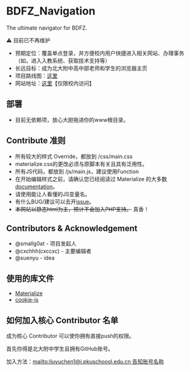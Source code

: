 # BDFZ_Navigation
The ultimate navigator for BDFZ.

⚠ 目前已不再维护

- 预期定位：覆盖单点登录，并方便校内用户快捷进入相关网站、办理事务（如，进入入教系统、获取技术支持等）
- 长远目标：成为北大附中高中部老师和学生的浏览器主页
- 项目路线图：[这里](https://github.com/pkuschool/BDFZ_Navigation/projects/1)
- 网站地址：[这里](http://172.16.190.37/nav/index.php)【仅限校内访问】

## 部署
- 目前无依赖项，放心大胆拖进你的www根目录。

## Contribute 准则
- 所有较大的样式 Override，都放到 /css/main.css
- materialize.css的更改必须与原脚本有关且具有泛用性。
- 所有JS代码，都放到 /js/main.js，建议使用Function
- 在开始编辑样式之前，请确认您已经阅读过 Materialize 的大多数 [documentation](materializecss.com/)。
- 请使用能让人看懂的JS变量名。
- 有什么BUG/建议可以去开[issue](https://github.com/pkuschool/BDFZ_Navigation/issues)。
- ~~本网站以静态html为主，预计不会加入PHP支持。~~ 真香！

## Contributors & Acknowledgement
- @smallg0at - 项目发起人
- @cxchhh(cxccxc) - 主要编辑者
- @suenyu - idea

## 使用的库文件
- [Materialize](https://github.com/Dogfalo/materialize)
- [cookie-js](https://github.com/js-cookie/js-cookie)

## 如何加入核心 Contributor 名单
成为核心 Contributor 可以使你拥有直接push的权限。

首先你得是北大附中学生且拥有GitHub账号。

加入方法：[mailto:liuyuchen1@i.pkuschoool.edu.cn 告知账号名称](mailto:liuyuchen1@i.pkuschoool.edu.cn)
